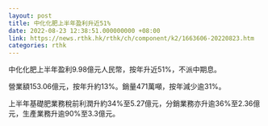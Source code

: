 ```yaml
---
layout: post
title: 中化化肥上半年盈利升近51%
date: 2022-08-23 12:38:51.000000000 +08:00
link: https://news.rthk.hk/rthk/ch/component/k2/1663606-20220823.htm
categories: rthk
---
```


中化化肥上半年盈利9.98億元人民幣，按年升近51%，不派中期息。

營業額153.06億元，按年升約13%。銷量471萬噸，按年減少逾31%。

上半年基礎肥業務稅前利潤升約34%至5.27億元，分銷業務亦升逾36%至2.36億元，生產業務升逾90%至3.3億元。
